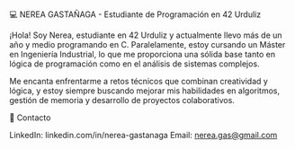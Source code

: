 💻 NEREA GASTAÑAGA - Estudiante de Programación en 42 Urduliz

¡Hola! Soy Nerea, estudiante en 42 Urduliz y actualmente llevo más de un año y medio programando en C. Paralelamente, estoy cursando un Máster en Ingeniería Industrial, lo que me proporciona una sólida base tanto en lógica de programación como en el análisis de sistemas complejos.

Me encanta enfrentarme a retos técnicos que combinan creatividad y lógica, y estoy siempre buscando mejorar mis habilidades en algoritmos, gestión de memoria y desarrollo de proyectos colaborativos.


🔗 Contacto

LinkedIn: linkedin.com/in/nerea-gastanaga
Email: nerea.gas@gmail.com
